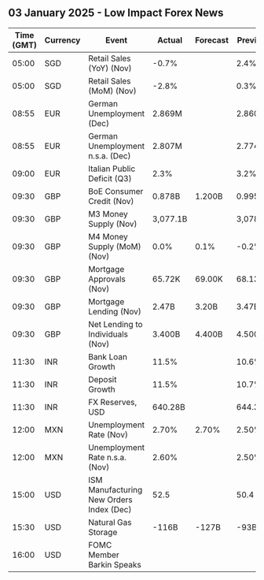 ## 03 January 2025 - Low Impact Forex News

| Time (GMT) | Currency | Event | Actual | Forecast | Previous |
|------|----------|-------|--------|----------|----------|
| 05:00 | SGD | Retail Sales (YoY) (Nov) | -0.7% |  | 2.4% |
| 05:00 | SGD | Retail Sales (MoM) (Nov) | -2.8% |  | 0.3% |
| 08:55 | EUR | German Unemployment (Dec) | 2.869M |  | 2.860M |
| 08:55 | EUR | German Unemployment n.s.a. (Dec) | 2.807M |  | 2.774M |
| 09:00 | EUR | Italian Public Deficit (Q3) | 2.3% |  | 3.2% |
| 09:30 | GBP | BoE Consumer Credit (Nov) | 0.878B | 1.200B | 0.995B |
| 09:30 | GBP | M3 Money Supply (Nov) | 3,077.1B |  | 3,078.0B |
| 09:30 | GBP | M4 Money Supply (MoM) (Nov) | 0.0% | 0.1% | -0.2% |
| 09:30 | GBP | Mortgage Approvals (Nov) | 65.72K | 69.00K | 68.13K |
| 09:30 | GBP | Mortgage Lending (Nov) | 2.47B | 3.20B | 3.47B |
| 09:30 | GBP | Net Lending to Individuals (Nov) | 3.400B | 4.400B | 4.500B |
| 11:30 | INR | Bank Loan Growth | 11.5% |  | 10.6% |
| 11:30 | INR | Deposit Growth | 11.5% |  | 10.7% |
| 11:30 | INR | FX Reserves, USD | 640.28B |  | 644.39B |
| 12:00 | MXN | Unemployment Rate (Nov) | 2.70% | 2.70% | 2.50% |
| 12:00 | MXN | Unemployment Rate n.s.a. (Nov) | 2.60% |  | 2.50% |
| 15:00 | USD | ISM Manufacturing New Orders Index (Dec) | 52.5 |  | 50.4 |
| 15:30 | USD | Natural Gas Storage | -116B | -127B | -93B |
| 16:00 | USD | FOMC Member Barkin Speaks |  |  |  |
